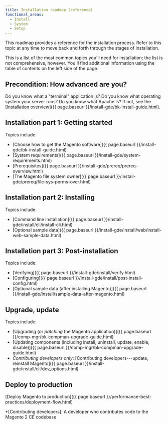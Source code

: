 ```yaml
---
title: Installation roadmap (reference)
functional_areas:
  - Install
  - System
  - Setup
---
```


This roadmap provides a reference for the installation process. Refer to this topic at any time to move back and forth through the stages of installation.

This is a list of the most common topics you'll need for installation; the list is not comprehensive, however. You'll find additional information using the table of contents on the left side of the page.

## Precondition: How advanced are you?

Do you know what a "terminal" application is? Do you know what operating system your server runs? Do you know what Apache is? If not, see the [Installation overview]({{ page.baseurl }}/install-gde/bk-install-guide.html).

## Installation part 1: Getting started

Topics include:

*  [Choose how to get the Magento software]({{ page.baseurl }}/install-gde/bk-install-guide.html)
*  [System requirements]({{ page.baseurl }}/install-gde/system-requirements.html)
*  [Prerequisites]({{ page.baseurl }}/install-gde/prereq/prereq-overview.html)
*  [The Magento file system owner]({{ page.baseurl }}/install-gde/prereq/file-sys-perms-over.html)

## Installation part 2: Installing

Topics include:

*  [Command line installation]({{ page.baseurl }}/install-gde/install/cli/install-cli.html)
*  [Optional sample data]({{ page.baseurl }}/install-gde/install/web/install-web-sample-data.html)

## Installation part 3: Post-installation

Topics include:

*  [Verifying]({{ page.baseurl }}/install-gde/install/verify.html)
*  [Configuring]({{ page.baseurl }}/install-gde/install/post-install-config.html)
*  [Optional sample data (after installing Magento)]({{ page.baseurl }}/install-gde/install/sample-data-after-magento.html)

## Upgrade, update

Topics include:

*  [Upgrading (or *patching* the Magento application)]({{ page.baseurl }}/comp-mgr/bk-compman-upgrade-guide.html)
*  [Updating components (including install, uninstall, update, enable, disable)]({{ page.baseurl }}/comp-mgr/bk-compman-upgrade-guide.html)
*  *Contributing developers only*: [Contributing developers---update, reinstall Magento]({{ page.baseurl }}/install-gde/install/cli/dev_options.html)

## Deploy to production

[Deploy Magento to production]({{ page.baseurl }}/performance-best-practices/deployment-flow.html)

*[Contributing developers]: A developer who contributes code to the Magento 2 CE codebase
